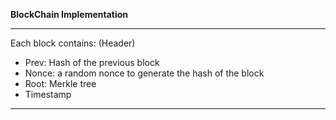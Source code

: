 **BlockChain Implementation**

---
Each block contains: (Header)
- Prev: Hash of the previous block
- Nonce: a random nonce to generate the hash of the block
- Root: Merkle tree
- Timestamp

---